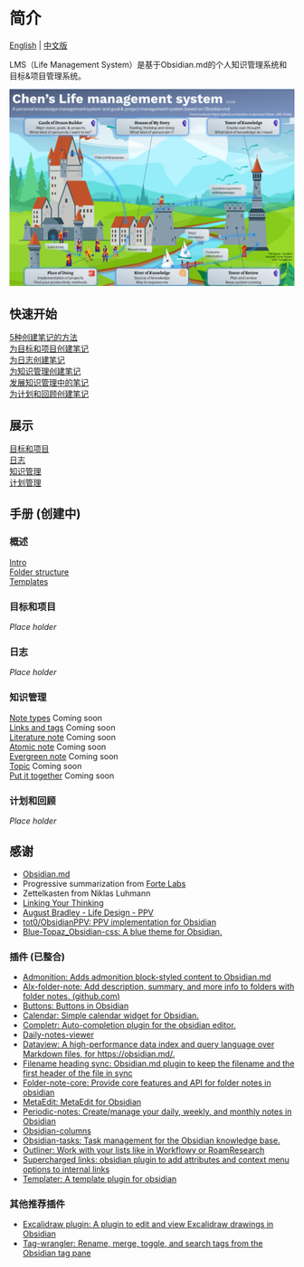 # 简介
[English](README.md) | [中文版](README_CN.md)

LMS（Life Management System）是基于Obsidian.md的个人知识管理系统和目标&项目管理系统。


![LMS_poster_landscape](900_Supporting_Files/991_Readme/images/LMS_poster_landscape.png)


## 快速开始
[5种创建笔记的方法](900_Supporting_Files/991_Readme_CN/QS_a1_5_ways_to_create_new_notes.md)  
[为目标和项目创建笔记](900_Supporting_Files/991_Readme_CN/QS_b1_Create_notes_for_goals_projects.md)  
[为日志创建笔记](900_Supporting_Files/991_Readme_CN/QS_c1_Create_notes_for_journal.md)  
[为知识管理创建笔记](900_Supporting_Files/991_Readme_CN/QS_d1_Create_notes_for_knowledge_management.md)   
[发展知识管理中的笔记](900_Supporting_Files/991_Readme_CN/QS_d2_Develop_notes_for_knowledge_management.md)  
[为计划和回顾创建笔记](900_Supporting_Files/991_Readme_CN/QS_e1_Create_notes_for_plans_reviews.md)    

## 展示
[目标和项目](900_Supporting_Files/991_Readme_CN/SC_a1_Goals_projects.md)   
[日志](900_Supporting_Files/991_Readme_CN/SC_b1_Journal.md)   
[知识管理](900_Supporting_Files/991_Readme_CN/SC_c1_Knowledge_management.md)    
[计划管理](900_Supporting_Files/991_Readme_CN/SC_d1_Plans_Reviews.md)  

## 手册 (创建中)
### 概述
[Intro](900_Supporting_Files/991_Readme_CN/01_Intro.md)  
[Folder structure](900_Supporting_Files/991_Readme_CN/02_Folder_structure.md)  
[Templates](900_Supporting_Files/991_Readme_CN/03_Templates.md)   

### 目标和项目
*Place holder*  

### 日志
*Place holder*  

### 知识管理
[Note types](900_Supporting_Files/991_Readme_CN/PKM01_Note_types.md)   Coming soon  
[Links and tags](900_Supporting_Files/991_Readme_CN/PKM02_Links_and_tags.md) Coming soon  
[Literature note](900_Supporting_Files/991_Readme_CN/PKM03_Literature_note.md) Coming soon  
[Atomic note](900_Supporting_Files/991_Readme_CN/PKM04_Atomic_note.md) Coming soon  
[Evergreen note](900_Supporting_Files/991_Readme_CN/PKM005_Evergreen_note.md) Coming soon  
[Topic](900_Supporting_Files/991_Readme_CN/PKM006_Topic.md) Coming soon  
[Put it together](900_Supporting_Files/991_Readme_CN/PKM010_Put_it_together.md) Coming soon  


### 计划和回顾
*Place holder*  


## 感谢
- [Obsidian.md](https://obsidian.md/)
- Progressive summarization from [Forte Labs](https://fortelabs.co/)
- Zettelkasten from Niklas Luhmann
- [Linking Your Thinking](https://www.linkingyourthinking.com/)
- [August Bradley - Life Design - PPV](https://www.youtube.com/user/augustbradley/featured)
- [tot0/ObsidianPPV: PPV implementation for Obsidian](https://github.com/tot0/ObsidianPPV)
- [Blue-Topaz_Obsidian-css: A blue theme for Obsidian. ](https://github.com/whyt-byte/Blue-Topaz_Obsidian-css)

### 插件 (已整合)
- [Admonition: Adds admonition block-styled content to Obsidian.md ](https://github.com/valentine195/obsidian-admonition)
- [Alx-folder-note: Add description, summary, and more info to folders with folder notes. (github.com)](https://github.com/aidenlx/alx-folder-note)
- [Buttons: Buttons in Obsidian ](https://github.com/shabegom/buttons)
- [Calendar: Simple calendar widget for Obsidian. ](https://github.com/liamcain/obsidian-calendar-plugin)
- [Completr: Auto-completion plugin for the obsidian editor. ](https://github.com/tth05/obsidian-completr)
- [Daily-notes-viewer ](https://github.com/Johnson0907/obsidian-daily-notes-viewer)
- [Dataview: A high-performance data index and query language over Markdown files, for https://obsidian.md/. ](https://github.com/blacksmithgu/obsidian-dataview)
- [Filename heading sync: Obsidian.md plugin to keep the filename and the first header of the file in sync ](https://github.com/dvcrn/obsidian-filename-heading-sync)
- [Folder-note-core: Provide core features and API for folder notes in obsidian](https://github.com/aidenlx/folder-note-core)
- [MetaEdit: MetaEdit for Obsidian ](https://github.com/chhoumann/MetaEdit)
- [Periodic-notes: Create/manage your daily, weekly, and monthly notes in Obsidian ](https://github.com/liamcain/obsidian-periodic-notes)
- [Obsidian-columns](https://github.com/tnichols217/obsidian-columns)
- [Obsidian-tasks: Task management for the Obsidian knowledge base. ](https://github.com/obsidian-tasks-group/obsidian-tasks)
- [Outliner: Work with your lists like in Workflowy or RoamResearch](https://github.com/vslinko/obsidian-outliner)
- [Supercharged links: obsidian plugin to add attributes and context menu options to internal links ](https://github.com/mdelobelle/obsidian_supercharged_links)
- [Templater: A template plugin for obsidian ](https://github.com/SilentVoid13/Templater)


### 其他推荐插件 
- [Excalidraw plugin: A plugin to edit and view Excalidraw drawings in Obsidian ](https://github.com/zsviczian/obsidian-excalidraw-plugin)
- [Tag-wrangler: Rename, merge, toggle, and search tags from the Obsidian tag pane ](https://github.com/pjeby/tag-wrangler)